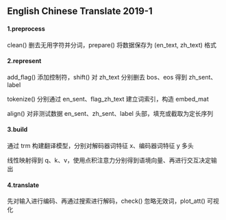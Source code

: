 ## English Chinese Translate 2019-1

#### 1.preprocess

clean() 删去无用字符并分词，prepare() 将数据保存为 (en_text, zh_text) 格式

#### 2.represent

add_flag() 添加控制符，shift() 对 zh_text 分别删去 bos、eos 得到 zh_sent、label

tokenize() 分别通过 en_sent、flag_zh_text 建立词索引，构造 embed_mat

align() 对非测试数据 en_sent、zh_sent、label 头部，填充或截取为定长序列

#### 3.build

通过 trm 构建翻译模型，分别对解码器词特征 x、编码器词特征 y 多头

线性映射得到 q、k、v，使用点积注意力分别得到语境向量、再进行交互决定输出

#### 4.translate

先对输入进行编码、再通过搜索进行解码，check() 忽略无效词，plot_att() 可视化